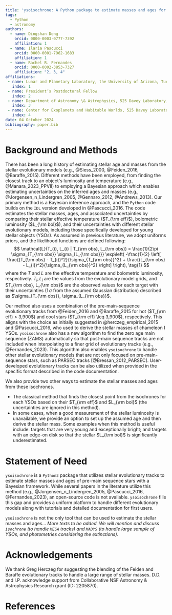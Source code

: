 ```yaml
---
title: 'ysoisochrone: A Python package to estimate masses and ages for YSOs'
tags:
  - Python
  - astronomy
authors:
  - name: Dingshan Deng
    orcid: 0000-0003-0777-7392
    affiliation: 1
  - name: Ilaria Pascucci
    orcid: 0000-0001-7962-1683
    affiliation: 1
  - name: Rachel B. Fernandes
    orcid: 0000-0002-3853-7327
    affiliation: "2, 3, 4"
affiliations:
 - name: Lunar and Planetary Laboratory, the University of Arizona, Tucson, AZ 85721, USA
   index: 1
 - name: President’s Postdoctoral Fellow
   index: 2
 - name: Department of Astronomy \& Astrophysics, 525 Davey Laboratory, The Pennsylvania State University, University Park, PA 16802, USA
   index: 3
 - name: Center for Exoplanets and Habitable Worlds, 525 Davey Laboratory, The Pennsylvania State University, University Park, PA 16802, USA
   index: 4
date: 04 October 2024
bibliography: paper.bib
---
```


# Background and Methods
There has been a long history of estimating stellar age and masses from the stellar evolutionary models (e.g., @Siess_2000, @Feiden_2016, @Baraffe_2015). Different methods have been employed, from finding the closest track to an object's luminosity and temperature (e.g., @Manara_2023_PPVII) to employing a Bayesian approach which enables estimating uncertainties on the inferred ages and masses (e.g., @Jorgensen_n_Lindergren_2005, @Gennaro_2012, @Andrews_2013). Our primary method is a Bayesian inference approach, and the `Python` code builds on the `IDL` version developed in @Pascucci_2016. The code estimates the stellar masses, ages, and associated uncertainties by comparing their stellar effective temperature ($T_{\rm eff}$), bolometric luminosity ($L_{\rm bol}$), and their uncertainties with different stellar evolutionary models, including those specifically developed for young stellar objects (YSOs). As assumed in previous literature, we adopt uniforms priors, and the likelihood functions are defined following:
$$
\mathcal{L}(T_{i}, L_{i} | T_{\rm obs}, L_{\rm obs}) = \frac{1}{2\pi \sigma_{T_{\rm obs}} \sigma_{L_{\rm obs}}} \exp\left( -\frac{1}{2} \left[ \frac{(T_{\rm obs} - T_{i})^2}{\sigma_{T_{\rm obs}}^2} + \frac{(L_{\rm obs} - L_{i})^2}{\sigma_{L_{\rm obs}}^2} \right] \right), \tag{1}
$$
where the $T$ and $L$ are the effective temperature and bolometric luminosity, respectively. $T_i, L_i$ are the values from the evolutionary model grids, and $T_{\rm obs}, L_{\rm obs}$ are the observed values for each target with their uncertainties ($1\,\sigma$ from the assumed Gaussian distribution) described as $\sigma_{T_{\rm obs}}, \sigma_{L_{\rm obs}}$.

Our method also uses a combination of the pre-main-sequence evolutionary tracks from @Feiden_2016 and @Baraffe_2015 for hot ($T_{\rm eff} > 3,900$) and cool stars ($T_{\rm eff} \leq 3,900$), respectively. This aligns with the choice as initially suggested in @herczeg_empirical_2015 and @Pascucci_2016, who used to derive the stellar masses of chameleon I YSOs. `ysoisochrone` also has a new algorithm to find the zero age main sequence (ZAMS) automatically so that post-main sequence tracks are not included when interpolating to a finer grid of evolutionary tracks (e.g., @Fernandes_2023). This algorithm also enables `ysoisochrone` to handle other stellar evolutionary models that are not only focused on pre-main-sequence stars, such as PARSEC tracks [@Bressan_2012_PARSEC]. User-developed evolutionary tracks can be also utilized when provided in the specific format described in the code documentation.

We also provide two other ways to estimate the stellar masses and ages from these isochrones.
- The classical method that finds the closest point from the isochrones for each YSOs based on their $T_{\rm eff}$ and $L_{\rm bol}$ (the uncertainties are ignored in this method).
- In some cases, when a good measurement of the stellar luminosity is unavailable,  we provide an option to set up the assumed age and then derive the stellar mass. Some examples when this method is useful include: targets that are very young and exceptionally bright; and targets with an edge-on disk so that the stellar $L_{\rm bol}$ is significantly underestimated.

# Statement of Need

`ysoisochrone` is a `Python3` package that utilizes stellar evolutionary tracks to estimate stellar masses and ages of pre-main sequence stars with a Bayesian framework. While several papers in the literature utilize this method (e.g., @Jorgensen_n_Lindergren_2005, @Pascucci_2016, @Fernandes_2023), an open-source code is not available. `ysoisochrone` fills this gap and provides a uniform platform to handle different evolutionary models along with tutorials and detailed documentation for first users. 

`ysoisochrone` is not the only tool that can be used to estimate the stellar masses and ages... *More texts to be added. We will mention and discuss `isochrone` (to handle `MESA` tracks) and `MADYS` (to handle large sample of YSOs, and photometries considering the extinctions)*.

# Acknowledgements

We thank Greg Herczeg for suggesting the blending of the Feiden and Baraffe evolutionary tracks to handle a large range of stellar masses. D.D. and I.P. acknowledge support from Collaborative NSF Astronomy \& Astrophysics Research grant (ID: 2205870).

# References
